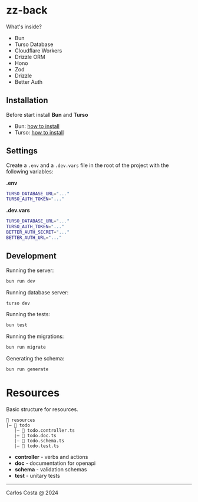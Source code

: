 # zz-back

What's inside?

- Bun
- Turso Database
- Cloudflare Workers
- Drizzle ORM
- Hono
- Zod
- Drizzle
- Better Auth

## Installation

Before start install **Bun** and **Turso**

- Bun: [how to install](https://bun.sh/docs/installation)
- Turso: [how to install](https://turso.tech/docs/installation)

## Settings

Create a `.env` and a `.dev.vars` file in the root of the project with the following variables:

**.env**
```sh
TURSO_DATABASE_URL="..."
TURSO_AUTH_TOKEN="..."
```

**.dev.vars**
```sh
TURSO_DATABASE_URL="..."
TURSO_AUTH_TOKEN="..."
BETTER_AUTH_SECRET="..."
BETTER_AUTH_URL="..."
```

## Development

Running the server:
```sh
bun run dev
```

Running database server:
```sh
turso dev
```

Running the tests:
```sh
bun test
```

Running the migrations:
```sh
bun run migrate
```

Generating the schema:
```sh
bun run generate
```

# Resources

Basic structure for resources.

```
📂 resources
|― 📂 todo
   |― 📄 todo.controller.ts
   |― 📄 todo.doc.ts
   |― 📄 todo.schema.ts
   |― 📄 todo.test.ts
```

- **controller** - verbs and actions
- **doc** - documentation for openapi
- **schema** - validation schemas
- **test** - unitary tests

---

Carlos Costa @ 2024
